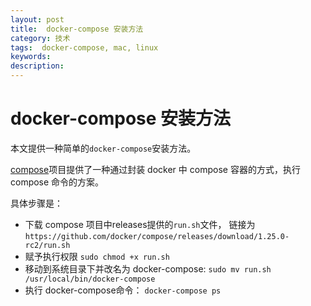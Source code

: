 ```yaml
---
layout: post
title:  docker-compose 安装方法
category: 技术
tags:  docker-compose, mac, linux
keywords: 
description: 
---
```


# docker-compose 安装方法

本文提供一种简单的`docker-compose`安装方法。

[compose](https://github.com/docker/compose)项目提供了一种通过封装 docker 中 compose 容器的方式，执行 compose 命令的方案。

具体步骤是：

- 下载 compose 项目中releases提供的`run.sh`文件， 链接为`https://github.com/docker/compose/releases/download/1.25.0-rc2/run.sh`
- 赋予执行权限 `sudo chmod +x run.sh`
- 移动到系统目录下并改名为 docker-compose: `sudo mv run.sh /usr/local/bin/docker-compose`
- 执行 docker-compose命令： `docker-compose ps`
